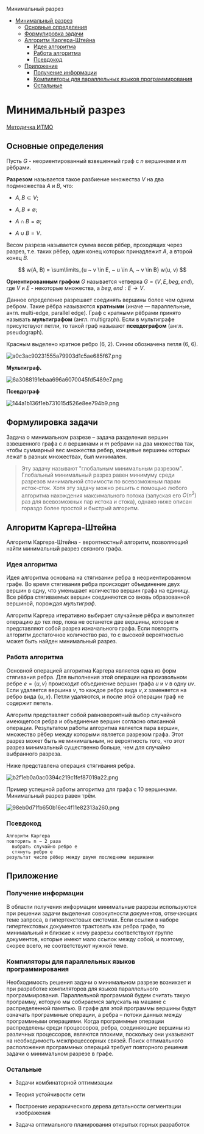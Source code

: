 Минимальный разрез

- [Минимальный разрез](#минимальный-разрез)
  - [Основные определения](#основные-определения)
  - [Формулировка задачи](#формулировка-задачи)
  - [Алгоритм Каргера-Штейна](#алгоритм-каргера-штейна)
    - [Идея алгоритма](#идея-алгоритма)
    - [Работа алгоритма](#работа-алгоритма)
    - [Псевдокод](#псевдокод)
  - [Приложение](#приложение)
    - [Получение информации](#получение-информации)
    - [Компиляторы для параллельных языков программирования](#компиляторы-для-параллельных-языков-программирования)
    - [Остальные](#остальные)

# Минимальный разрез

[Методичка ИТМО](http://se.moevm.info/lib/exe/fetch.php/courses:algorithms_building_and_analysis:min-cut-itmo.pdf)

## Основные определения

Пусть $G$ - неориентированный взвешенный граф с $n$ вершинами и $m$ рёбрами.

**Разрезом** называется такое разбиение множества $V$ на два подмножества $A$ и $B$, что:

- $A, B \subset V$;

- $A, B \ne \emptyset$;

- $A \cap B = \emptyset$;

- $A \cup B = V$.

Весом разреза называется сумма весов рёбер, проходящих через разрез, т.е. таких рёбер, один конец которых принадлежит $A$, а второй конец $B$.

$$
w(A, B) = \sum\limits_{u ~ v \in E, ~ u \in A, ~ v \in B} w(u, v)
$$

**Ориентированным графом** $G$ называется четверка $G = (V, E, beg, end)$, где $V$ и $E$ - некоторые множества, а $beg, end: E \to V$.

Данное определение разрешает соединять вершины более чем одним ребром. Такие рёбра называются **кратными** (иначе — параллельные, англ. multi-edge, parallel edge). Граф с кратными рёбрами принято называть **мультиграфом** (англ. multigraph). Если в мультиграфе присутствуют петли, то такой граф называют **псевдографом** (англ. pseudograph).

Красным выделено кратное ребро (6, 2). Синим обозначена петля (6, 6).

![a0c3ac90231555a79903d1c5ae685f67.png](/_resources/14587702e6eb40f2912ee6dae8b81b32.png)

**Мультиграф.**

![6a3088191ebaa696a6070045fd5489e7.png](/_resources/994e0877789d4af5bc4381abecc18f1b.png)

**Псевдограф**

![144a1b136f1eb731015d526e8ee794b9.png](/_resources/1a8c8ba2cce841a0946b5bb941e5cd10.png)

## Формулировка задачи

Задача о минимальном разрезе – задача разделения вершин взвешенного графа с $n$ вершинами и $m$ ребрами на два множества так, чтобы суммарный вес множества ребер, концевые вершины которых лежат в разных множествах, был минимален.

> Эту задачу называют "глобальным минимальным разрезом". Глобальный минимальный разрез равен минимуму среди разрезов минимальной стоимости по всевозможным парам исток-сток. Хотя эту задачу можно решить с помощью любого алгоритма нахождения максимального потока (запуская его $O(n^2)$ раз для всевозможных пар истока и стока), однако ниже описан гораздо более простой и быстрый алгоритм.

## Алгоритм Каргера-Штейна

Алгоритм Каргера-Штейна - вероятностный алгоритм, позволяющий найти минимальный разрез связного графа.

### Идея алгоритма

Идея алгоритма основана на стягивании ребра в неориентированном графе. Во время стягивания ребра происходит объединение двух вершин в одну, что уменьшает количество вершин графа на единицу. Все рёбра стягиваемых вершин соединяются со вновь образованной вершиной, порождая *мультиграф*.

Алгоритм Каргера итеративно выбирает случайные рёбра и выполняет операцию до тех пор, пока не останется две вершины, которые и представляют собой разрез изначального графа. Если повторять алгоритм достаточное количество раз, то с высокой вероятностью может быть найден минимальный разрез.

### Работа алгоритма

Основной операцией алгоритма Каргера является одна из форм стягивания ребра. Для выполнения этой операции на произвольном ребре $e = \{ u, v \}$ происходит объединение вершин графа $u$ и $v$ в одну $uv$. Если удаляется вершина $v$, то каждое ребро вида ${v, x}$ заменяется на ребро вида $\{ u, x \}$. Петли удаляются, и после этой операции граф не содержит петель.

Алгоритм представляет собой равновероятный выбор случайного имеющегося ребра и объединение вершин согласно описанной операции. Результатом работы алгоритма является пара вершин, множество рёбер между которыми является разрезом графа. Этот разрез может быть не минимальным, но вероятность того, что этот разрез минимальный существенно больше, чем для случайно выбранного разреза.

Ниже представлена операция стягивания ребра.

![b2f1eb0a0ac0394c219c1fef87019a22.png](/_resources/20fee939294d4b1aab8b571ac850f043.png)

Пример успешной работы алгоритма для графа с 10 вершинами. Минимальный разрез равен трём.

![98eb0d71fb650b16ec4f11e82313a260.png](/_resources/10d146085c7b41e1a5dc8e8e654ee81e.png)

### Псевдокод

```
Алгоритм Каргера
повторить n − 2 раза
  выбрать случайно ребро e
  стянуть ребро e
результат число рёбер между двумя последними вершинами
```

## Приложение

### Получение информации

В области получения информации минимальные разрезы используются при решении задачи выделения совокупности документов, отвечающих теме запроса, в гипертекстовых системах. Если ссылки в наборе гипертекстовых документов трактовать как ребра графа, то минимальный и близкие к нему разрезы соответствуют группе документов, которые имеют мало ссылок между собой, и поэтому, скорее всего, не соответствуют нужной теме.

### Компиляторы для параллельных языков программирования

Необходимость решения задачи о минимальном разрезе возникает и при разработке компиляторов для языков параллельного программирования. Параллельной программой будем считать такую программу, которую мы собираемся запускать на машине с распределенной памятью. В графе для этой программы вершины будут означать программные операции, а ребра – потоки данных между
программными операциями. Когда программные операции распределены среди процессоров, ребра, соединяющие вершины из различных процессоров, являются плохими, поскольку они указывают на необходимость межпроцессорных связей. Поиск оптимального расположения программных операций требует повторного решения задачи о минимальном разрезе в графе.

### Остальные

- Задачи комбинаторной оптимизации

- Теория устойчивости сети

- Построение иерархического дерева детальности сегментации изображения

- Задача оптимального планирования открытых горных разработок